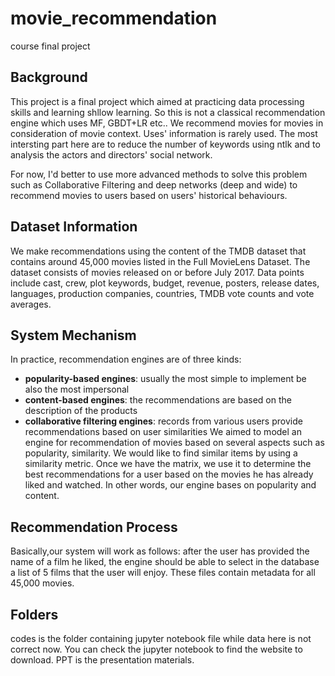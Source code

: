 # movie_recommendation
course final project

## Background
This project is a final project which aimed at practicing data processing skills and learning shllow learning.
So this is not a classical recommendation engine which uses MF, GBDT+LR etc.. We recommend movies for movies in consideration of movie context. Uses' information is rarely used.
The most intersting part here are to reduce the number of keywords using ntlk and to analysis the actors and directors' social network. 

For now, I'd better to use more advanced methods to solve this problem such as Collaborative Filtering and deep networks (deep and wide) to recommend movies to users based on users' historical behaviours.

## Dataset Information
We make recommendations using the content of the TMDB dataset that contains around 45,000 movies listed in the Full MovieLens Dataset. The dataset consists of movies released on or before July 2017. Data points include cast, crew, plot keywords, budget, revenue, posters, release dates, languages, production companies, countries, TMDB vote counts and vote averages.

## System Mechanism
In practice, recommendation engines are of three kinds:

* **popularity-based engines**: usually the most simple to implement be also the most impersonal
* **content-based engines**: the recommendations are based on the description of the products
* **collaborative filtering engines**: records from various users provide recommendations based on user similarities
We aimed to model an engine for recommendation of movies based on several aspects such as popularity, similarity. We would like to find similar items by using a similarity metric. Once we have the matrix, we use it to determine the best recommendations for a user based on the movies he has already liked and watched. In other words, our engine bases on popularity and content.

## Recommendation Process
Basically,our system will work as follows: after the user has provided the name of a film he liked, the engine should be able to select in the database a list of 5 films that the user will enjoy. These files contain metadata for all 45,000 movies.

## Folders
codes is the folder containing jupyter notebook file while data here is not correct now. You can check the jupyter notebook to find the website to download. PPT is the presentation materials.
